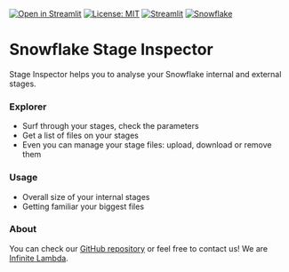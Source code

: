[![Open in Streamlit](https://static.streamlit.io/badges/streamlit_badge_black_white.svg)](https://il-toti-sf-stage-explorer.streamlit.app/)
[![License: MIT](https://img.shields.io/badge/License-MIT-blue.svg)](https://opensource.org/licenses/MIT)
[![Streamlit](https://img.shields.io/badge/-Streamlit-FF4B4B?logo=Streamlit&logoColor=white&style=flat)](https://www.streamlit.io/)
[![Snowflake](https://img.shields.io/badge/-Snowflake-29B5E8?logo=snowflake&logoColor=white)](https://www.snowflake.com/)

# Snowflake Stage Inspector
Stage Inspector helps you to analyse your Snowflake internal and external stages.

### Explorer
- Surf through your stages, check the parameters
- Get a list of files on your stages
- Even you can manage your stage files: upload, download or remove them

### Usage
- Overall size of your internal stages
- Getting familiar your biggest files

### About
You can check our [GitHub repository](https://github.com/il-toti/streamlit-snowflake-stage-explorer) or feel free to contact us!
We are [Infinite Lambda](https://infinitelambda.com/).
